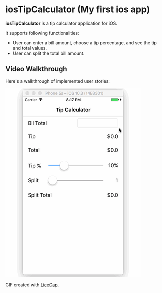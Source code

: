 # iosTipCalculator (My first ios app)

**iosTipCalculator** is a tip calculator application for iOS.

It supports following functionalities:

* User can enter a bill amount, choose a tip percentage, and see the tip and total values.
* User can split the total bill amount.

## Video Walkthrough

Here's a walkthrough of implemented user stories:

![Video Walkthrough](iosTipCalculator.gif?raw=true "iosTipCalculator")

GIF created with [LiceCap](http://www.cockos.com/licecap/).

